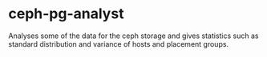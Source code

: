 # ceph-pg-analyst
Analyses some of the data for the ceph storage and gives statistics such as standard distribution and variance of hosts and placement groups. 
